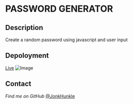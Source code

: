 # PASSWORD GENERATOR

 ## Description
 Create a random password using javascript and user input

## Depoloyment

[Live](https://jonkhunkle.github.io/passwordgen/)
![Image](https://i.imgur.com/GCgQ9hI.png)


## Contact

*Find me on GitHub* [@JonkHunkle](https://github.com/JonkHunkle)
